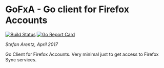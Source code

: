 # GoFxA - Go client for Firefox Accounts

[![Build Status](https://travis-ci.org/st3fan/gofxa.svg?branch=master)](https://travis-ci.org/st3fan/gofxa) [![Go Report Card](https://goreportcard.com/badge/github.com/st3fan/gofxa)](https://goreportcard.com/report/github.com/st3fan/gofxa)

*Stefan Arentz, April 2017*

Go Client for Firefox Accounts. Very minimal just to get access to Firefox Sync services.
